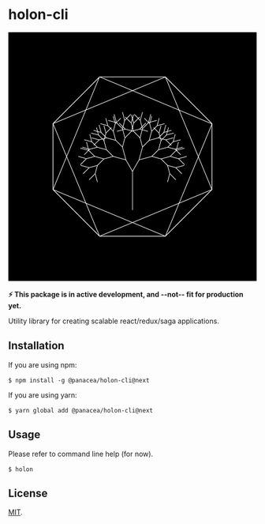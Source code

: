 # holon-cli

![alt text](./docs/holon-logo.png "Logo with tree")


__⚡️ This package is in active development, and --not-- fit for production yet.__

Utility library for creating scalable react/redux/saga applications.


## Installation

If you are using npm:

```
$ npm install -g @panacea/holon-cli@next
```

If you are using yarn:

```
$ yarn global add @panacea/holon-cli@next
```


## Usage

Please refer to command line help (for now).

```
$ holon
```


## License

[MIT](LICENSE).
